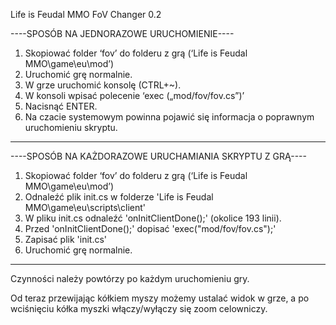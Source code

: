 
Life is Feudal MMO  FoV Changer 0.2

----SPOSÓB NA JEDNORAZOWE URUCHOMIENIE----
1. Skopiować folder ‘fov’ do folderu z grą (‘Life is Feudal MMO\game\eu\mod’)
2. Uruchomić grę normalnie.
3. W grze uruchomić konsolę (CTRL+~).
4. W konsoli wpisać polecenie ‘exec („mod/fov/fov.cs”)’
5. Nacisnąć ENTER.
6. Na czacie systemowym powinna pojawić się informacja o poprawnym uruchomieniu skryptu.
------------------------------------------


----SPOSÓB NA KAŻDORAZOWE URUCHAMIANIA SKRYPTU Z GRĄ----
1. Skopiować folder ‘fov’ do folderu z grą (‘Life is Feudal MMO\game\eu\mod’)
2. Odnaleźć plik init.cs w folderze 'Life is Feudal MMO\game\eu\scripts\client'
3. W pliku init.cs odnaleźć 'onInitClientDone();' (okolice  193 linii).
4. Przed 'onInitClientDone();' dopisać 'exec("mod/fov/fov.cs");'
5. Zapisać plik 'init.cs'
6. Uruchomić grę normalnie. 
------------------------------------------


Czynności należy powtórzy po każdym uruchomieniu gry.

Od teraz przewijając kółkiem myszy możemy ustalać widok w grze, a po wciśnięciu kółka myszki włączy/wyłączy się zoom celowniczy. 
